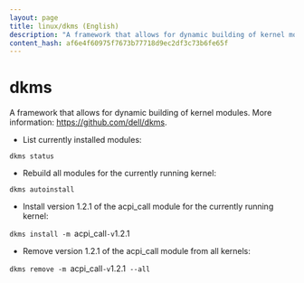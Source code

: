 ```yaml
---
layout: page
title: linux/dkms (English)
description: "A framework that allows for dynamic building of kernel modules."
content_hash: af6e4f60975f7673b77718d9ec2df3c73b6fe65f
---
```

# dkms

A framework that allows for dynamic building of kernel modules.
More information: <https://github.com/dell/dkms>.

- List currently installed modules:

`dkms status`

- Rebuild all modules for the currently running kernel:

`dkms autoinstall`

- Install version 1.2.1 of the acpi_call module for the currently running kernel:

`dkms install -m `<span class="tldr-var badge badge-pill bg-dark-lm bg-white-dm text-white-lm text-dark-dm font-weight-bold">acpi_call</span>` -v `<span class="tldr-var badge badge-pill bg-dark-lm bg-white-dm text-white-lm text-dark-dm font-weight-bold">1.2.1</span>

- Remove version 1.2.1 of the acpi_call module from all kernels:

`dkms remove -m `<span class="tldr-var badge badge-pill bg-dark-lm bg-white-dm text-white-lm text-dark-dm font-weight-bold">acpi_call</span>` -v `<span class="tldr-var badge badge-pill bg-dark-lm bg-white-dm text-white-lm text-dark-dm font-weight-bold">1.2.1</span>` --all`
